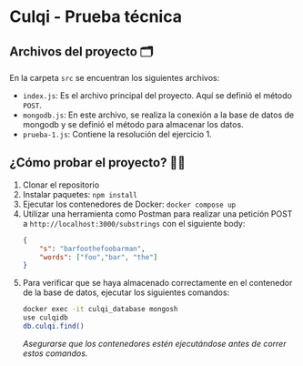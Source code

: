# Culqi - Prueba técnica

## Archivos del proyecto 🗂️

En la carpeta `src` se encuentran los siguientes archivos:
- `index.js`: Es el archivo principal del proyecto. Aquí se definió el método `POST`.
- `mongodb.js`: En este archivo, se realiza la conexión a la base de datos de mongodb y se definió el método para almacenar los datos.
- `prueba-1.js`: Contiene la resolución del ejercicio 1.

## ¿Cómo probar el proyecto? 🧑‍🚀

1. Clonar el repositorio
2. Instalar paquetes: `npm install`
3. Ejecutar los contenedores de Docker: `docker compose up`
4. Utilizar una herramienta como Postman para realizar una petición POST a `http://localhost:3000/substrings` con el siguiente body:
    ```json
    {
        "s": "barfoothefoobarman",
        "words": ["foo","bar", "the"]
    }
    ```
5. Para verificar que se haya almacenado correctamente en el contenedor de la base de datos, ejecutar los siguientes comandos:
    ```bash
    docker exec -it culqi_database mongosh
    use culqidb
    db.culqi.find()
    ```
   _Asegurarse que los contenedores estén ejecutándose antes de correr estos comandos._
